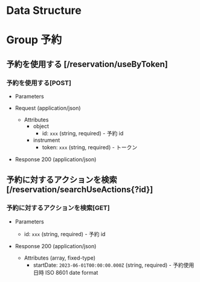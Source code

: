 # Data Structure

# Group 予約

## 予約を使用する [/reservation/useByToken]

### 予約を使用する[POST]

-   Parameters


-   Request (application/json)

    -   Attributes
        -   object
            -   id: `xxx` (string, required) - 予約 id
        -   instrument
            -   token: `xxx` (string, required) - トークン

-   Response 200 (application/json)

<!-- include(../../../response/400.md) -->

## 予約に対するアクションを検索 [/reservation/searchUseActions{?id}]

### 予約に対するアクションを検索[GET]

-   Parameters

    -   id: `xxx` (string, required) - 予約 id

-   Response 200 (application/json)

    -   Attributes (array, fixed-type)
        -   startDate: `2023-06-01T00:00:00.000Z` (string, required) - 予約使用日時 ISO 8601 date format

<!-- include(../../../response/400.md) -->
